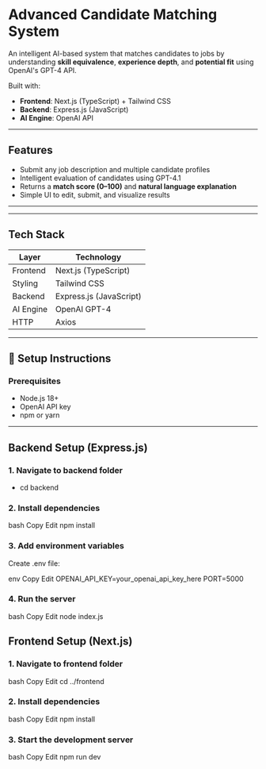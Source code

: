 # Advanced Candidate Matching System

An intelligent AI-based system that matches candidates to jobs by understanding **skill equivalence**, **experience depth**, and **potential fit** using OpenAI's GPT-4 API.

Built with:

-  **Frontend**: Next.js (TypeScript) + Tailwind CSS  
-  **Backend**: Express.js (JavaScript)  
-  **AI Engine**: OpenAI API

---

## Features

- Submit any job description and multiple candidate profiles
- Intelligent evaluation of candidates using GPT-4.1
- Returns a **match score (0–100)** and **natural language explanation**
- Simple UI to edit, submit, and visualize results

---


---

## Tech Stack

| Layer     | Technology          |
|-----------|---------------------|
| Frontend  | Next.js (TypeScript) |
| Styling   | Tailwind CSS        |
| Backend   | Express.js (JavaScript) |
| AI Engine | OpenAI GPT-4        |
| HTTP      | Axios               |

---

## 🔧 Setup Instructions

###  Prerequisites

- Node.js 18+
- OpenAI API key
- npm or yarn

---

##  Backend Setup (Express.js)

### 1. Navigate to backend folder

- cd backend

### 2. Install dependencies
bash
Copy
Edit
npm install

### 3. Add environment variables
Create .env file:

env
Copy
Edit
OPENAI_API_KEY=your_openai_api_key_here
PORT=5000

### 4. Run the server
bash
Copy
Edit
node index.js

## Frontend Setup (Next.js)
### 1. Navigate to frontend folder
bash
Copy
Edit
cd ../frontend
### 2. Install dependencies
bash
Copy
Edit
npm install
### 3. Start the development server
bash
Copy
Edit
npm run dev
